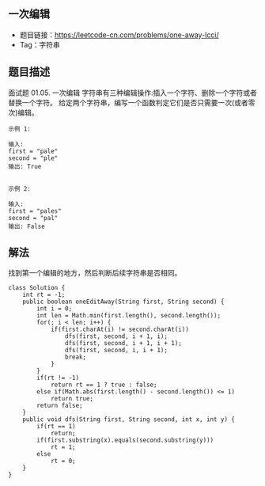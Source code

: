 ## 一次编辑

- 题目链接：https://leetcode-cn.com/problems/one-away-lcci/
- Tag：字符串

## 题目描述
面试题 01.05. 一次编辑
字符串有三种编辑操作:插入一个字符、删除一个字符或者替换一个字符。 给定两个字符串，编写一个函数判定它们是否只需要一次(或者零次)编辑。
```
示例 1:

输入: 
first = "pale"
second = "ple"
输出: True
 

示例 2:

输入: 
first = "pales"
second = "pal"
输出: False
```
## 解法
找到第一个编辑的地方，然后判断后续字符串是否相同。
```
class Solution {
    int rt = -1;
    public boolean oneEditAway(String first, String second) {
        int i = 0;
        int len = Math.min(first.length(), second.length());
        for(; i < len; i++) {
            if(first.charAt(i) != second.charAt(i))
                dfs(first, second, i + 1, i);
                dfs(first, second, i + 1, i + 1);
                dfs(first, second, i, i + 1);
                break;
            }
        }
        if(rt != -1)
            return rt == 1 ? true : false;
        else if(Math.abs(first.length() - second.length()) <= 1)
            return true;
        return false;
    }
    public void dfs(String first, String second, int x, int y) {
        if(rt == 1)
            return;
        if(first.substring(x).equals(second.substring(y)))
            rt = 1;
        else
            rt = 0;
    }
}
```
